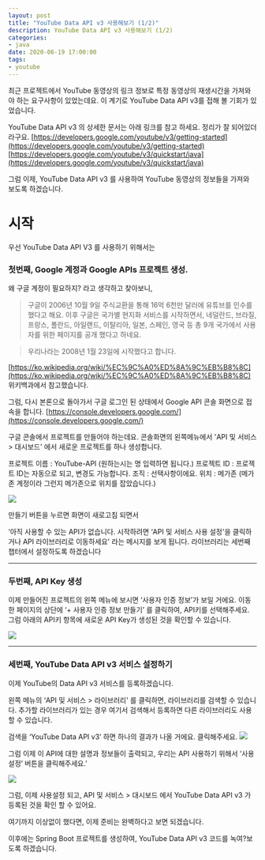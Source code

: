 ```yaml
---
layout: post
title: "YouTube Data API v3 사용해보기 (1/2)"
description: YouTube Data API v3 사용해보기 (1/2)
categories:
- java
date: 2020-06-19 17:00:00
tags:
- youtube
---
```


최근 프로젝트에서 YouTube 동영상의 링크 정보로 특정 동영상의 재생시간을 가져와야 하는 요구사항이 있었는데요. 
이 계기로 YouTube Data API v3를 접해 볼 기회가 있었습니다.

YouTube Data API v3 의 상세한 문서는 아래 링크를 참고 하세요. 정리가 잘 되어있더라구요.
[https://developers.google.com/youtube/v3/getting-started](https://developers.google.com/youtube/v3/getting-started)
[https://developers.google.com/youtube/v3/quickstart/java](https://developers.google.com/youtube/v3/quickstart/java)

그럼 이제, YouTube Data API v3 를 사용하여 YouTube 동영상의 정보들을 가져와 보도록 하겠습니다.

# 시작

우선 YouTube Data API V3 를 사용하기 위해서는

### 첫번째, Google 계정과 Google APIs 프로젝트 생성.
왜 구글 계정이 필요하지? 라고 생각하고 찾아보니, 

>구글이 2006년 10월 9일 주식교환을 통해 16억 6천만 달러에 유튜브를 인수를 했다고 해요. 이후 구글은 국가별 현지화 서비스를 시작하면서, 네덜란드, 브라질, 프랑스, 폴란드, 아일랜드, 이탈리아, 일본, 스페인, 영국 등 총 9개 국가에서 사용자를 위한 페이지를 공개 했다고 하네요. 

> 우리나라는 2008년 1월 23일에 시작했다고 합니다.

[https://ko.wikipedia.org/wiki/%EC%9C%A0%ED%8A%9C%EB%B8%8C](https://ko.wikipedia.org/wiki/%EC%9C%A0%ED%8A%9C%EB%B8%8C) 위키백과에서 참고했습니다.

그럼, 다시 본론으로 돌아가서 구글 로그인 된 상태에서 
Google API 콘솔 화면으로 접속을 합니다. 
[https://console.developers.google.com/](https://console.developers.google.com/)

구글 콘솔에서 프로젝트를 만들어야 하는데요.
콘솔화면의 왼쪽메뉴에서 'API 및 서비스 > 대시보드' 에서 새로운 프로젝트를 하나 생성합니다.

프로젝트 이름 : YouTube-API (원하는시는 명 입력하면 됩니다.)
프로젝트 ID : 프로젝트 ID는 자동으로 되고, 변경도 가능합니다.
조직 : 선택사항이에요.
위치 : 메가존 (메가존 계정이라 그런지 메가존으로 위치를 잡았습니다.)


![](https://user-images.githubusercontent.com/60992288/85112999-8d3e8000-b251-11ea-8900-dcd837799257.png)



만들기 버튼을 누르면 화면이 새로고침 되면서 

‘아직 사용할 수 있는 API가 없습니다. 시작하려면 ‘API 및 서비스 사용 설정'을 클릭하거나 API 라이브러리로 이동하세요' 라는 메시지를 보게 됩니다. 
라이브러리는 세번째 챕터에서 설정하도록 하겠습니다

---
### 두번째, API Key 생성
이제 만들어진 프로젝트의 왼쪽 메뉴에 보시면 ‘사용자 인증 정보’가 보일 거에요. 
이동한 페이지의 상단에 ‘+ 사용자 인증 정보 만들기’ 를 클릭하여, API키를 선택해주세요. 
그럼 아래의 API키 항목에 새로운 API Key가 생성된 것을 확인할 수 있습니다.

![](https://user-images.githubusercontent.com/60992288/85114491-51f18080-b254-11ea-8901-7bf6385cd981.png)

---
### 세번째, YouTube Data API v3 서비스 설정하기
이제 YouTube의 Data API v3 서비스를 등록하겠습니다.

왼쪽 메뉴의 ‘API 및 서비스 > 라이브러리' 를 클릭하면, 라이브러리를 검색할 수 있습니다.
추가할 라이브러리가 있는 경우 여기서 검색해서 등록하면 다른 라이브러리도 사용할 수 있습니다.

검색을 ‘YouTube Data API v3’ 하면 하나의 결과가 나올 거에요. 클릭해주세요.
![](https://user-images.githubusercontent.com/60992288/85114950-dbee1900-b255-11ea-9c35-e144f130e206.png)

그럼 이제 이 API에 대한 설명과 정보들이 출력되고, 
우리는 API 사용하기 위해서 ‘사용설정’ 버튼을 클릭해주세요.'

![](https://user-images.githubusercontent.com/60992288/85115015-f7592400-b255-11ea-9279-84529fe61fa7.png)

그럼, 이제 사용설정 되고, 
API 및 서비스 > 대시보드 에서 YouTube Data API v3 가 등록된 것을 확인 할 수 있어요. 

여기까지 이상없이 했다면, 이제 준비는 완벽하다고 보면 되겠습니다.

이후에는 Spring Boot 프로젝트를 생성하여, YouTube Data API v3 코드를 녹여?보도록 하겠습니다.

